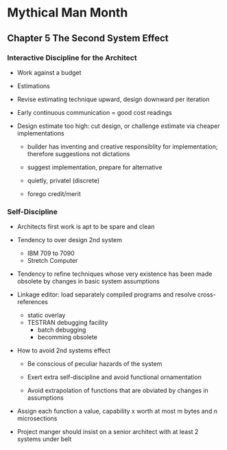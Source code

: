 # Mythical Man Month
## Chapter 5 The Second System Effect

### Interactive Discipline for the Architect

- Work against a budget
- Estimations
- Revise estimating technique upward, design downward per iteration

- Early continuous communication = good cost readings 

- Design estimate too high: cut design, or challenge estimate via cheaper implementations

    - builder has inventing and creative responsiblity for implementation; therefore suggestions not dictations

    - suggest implementation, prepare for alternative

    - quietly, privatel (discrete)

    - forego credit/merit


### Self-Discipline

- Architects first work is apt to be spare and clean

- Tendency to over design 2nd system
    - IBM 709 to 7090
    - Stretch Computer

- Tendency to refine techniques whose very existence has been made obsolete by changes in basic system assumptions

- Linkage editor: load separately compiled programs and resolve cross-references
    - static overlay 
    - TESTRAN debugging facility
        - batch debugging
        - becomming obsolete


- How to avoid 2nd systems effect
    - Be conscious of peculiar hazards of the system

    - Exert extra self-discipline and avoid functional ornamentation

    - Avoid extrapolation of functions that are obviated by changes in assumptions

- Assign each function a value, capability x worth at most m bytes and n microsections

- Project manger should insist on a senior architect with at least 2 systems under belt
